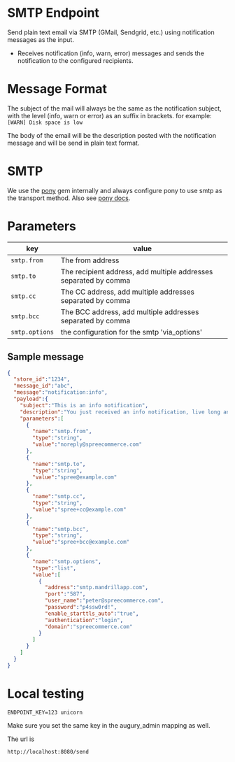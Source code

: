 # SMTP Endpoint

Send plain text email via SMTP (GMail, Sendgrid, etc.) using notification messages as the input.

* Receives notification (info, warn, error) messages and sends the notification to the configured recipients.

# Message Format

The subject of the mail will always be the same as the notification subject, with the level (info, warn or error) as an suffix in brackets. for example: ```[WARN] Disk space is low```

The body of the email will be the description posted with the notification message and will be send in plain text format.

# SMTP

We use the [pony](https://github.com/benprew/pony) gem internally and always configure pony to use smtp as the transport method. Also see [pony docs](https://github.com/benprew/pony#transport).

# Parameters

|key | value |
|----|-------|
|```smtp.from```| The from address |
|```smtp.to```| The recipient address, add multiple addresses separated by comma |
|```smtp.cc```| The CC address, add multiple addresses separated by comma|
|```smtp.bcc```| The BCC address, add multiple addresses separated by comma|
|```smtp.options```| the configuration for the smtp 'via_options'|

## Sample message

```json
{
  "store_id":"1234",
  "message_id":"abc",
  "message":"notification:info",
  "payload":{
    "subject":"This is an info notification",
    "description":"You just received an info notification, live long and prosper!",
    "parameters":[
      {
        "name":"smtp.from",
        "type":"string",
        "value":"noreply@spreecommerce.com"
      },
      {
        "name":"smtp.to",
        "type":"string",
        "value":"spree@example.com"
      },
      {
        "name":"smtp.cc",
        "type":"string",
        "value":"spree+cc@example.com"
      },
      {
        "name":"smtp.bcc",
        "type":"string",
        "value":"spree+bcc@example.com"
      },
      {
        "name":"smtp.options",
        "type":"list",
        "value":[
          {
            "address":"smtp.mandrillapp.com",
            "port":"587",
            "user_name":"peter@spreecommerce.com",
            "password":"p4ssw0rd!",
            "enable_starttls_auto":"true",
            "authentication":"login",
            "domain":"spreecommerce.com"
          }
        ]
      }
    ]
  }
}
```

# Local testing
```
ENDPOINT_KEY=123 unicorn
```
Make sure you set the same key in the augury_admin mapping as well.

The url is
```
http://localhost:8080/send
```